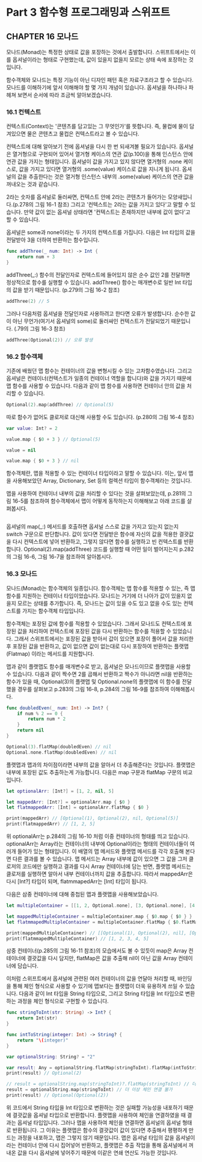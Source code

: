 # Part 3 함수형 프로그래밍과 스위프트
## CHAPTER 16 모나드

모나드(Monad)는 특정한 상태로 값을 포장하는 것에서 출발합니다. 스위프트에서는 이를 옵셔널이라는 형태로 구현했는데, 값이 있을지 없을지 모르는 상태 속에 포장하는 것입니다.

함수객체와 모나드는 특정 기능이 아닌 디자인 패턴 혹은 자료구조라고 할 수 있습니다. 모나드를 이해하기에 앞서 이해해야 할 몇 가지 개념이 있습니다. 옵셔널을 하나하나 파헤쳐 보면서 순서에 따라 조금씩 알아보겠습니다.

### 16.1 컨텍스트

컨텍스트(Context)는 '콘텐츠를 담고있는 그 무엇인가'를 뜻합니다. 즉, 물컵에 물이 담겨있으면 물은 콘텐츠고 물컵은 컨텍스트라고 볼 수 있습니다.

컨텍스트에 대해 알아보기 전에 옵셔널을 다시 한 번 되새겨볼 필요가 있습니다. 옵셔널은 열거형으로 구현되어 있어서 열거형 케이스의 연관 값(p.100)을 통해 인스턴스 안에 연관 값을 가지는 형태입니다. 옵셔널이 값을 가지고 있지 않다면 열거형의 .none 케이스로, 값을 가지고 있다면 열거형의 .some(value) 케이스로 값을 지니게 됩니다. 옵셔널의 값을 추출한다는 것은 열거형 인스턴스 내부의 .some(value) 케이스의 연관 값을 꺼내오는 것과 같습니다.

2라는 숫자를 옵셔널로 둘러싸면, 컨텍스트 안에 2라는 콘텐츠가 들어가는 모양새입니다.(p.278의 그림 16-1 참조) 그리고 '컨텍스트는 2라는 값을 가지고 있다'고 말할 수 있습니다. 만약 값이 없는 옵셔널 상태라면 '컨텍스트는 존재하지만 내부에 값이 없다'고 할 수 있습니다.

옵셔널은 some과 none이라는 두 가지의 컨텍스트를 가집니다. 다음은 Int 타입의 값을 전달받아 3을 더하여 반환하는 함수입니다.

```swift
func addThree(_ num: Int) -> Int {
    return num + 3
}
```
addThree(_:) 함수의 전달인자로 컨텍스트에 들어있지 않은 순수 값인 2를 전달하면 정상적으로 함수를 실행할 수 있습니다. addThree() 함수는 매개변수로 일반 Int 타입의 값을 받기 때문입니다. (p.279의 그림 16-2 참조)

```swift
addThree(2) // 5
```
그러나 다음처럼 옵셔널을 전달인자로 사용하려고 한다면 오류가 발생합니다. 순수한 값이 아닌 무언가(여기서 옵셔널의 some)로 둘러싸인 컨텍스트가 전달되었기 때문입니다. (.79의 그림 16-3 참조)

```swift
addThree(Optional(2)) // 오류 발생
```


### 16.2 함수객체

기존에 배웠던 맵 함수는 컨테이너의 값을 변형시킬 수 있는 고차함수였습니다. 그리고 옵셔널은 컨테이너(컨텍스트가 일종의 컨테이너 역할을 합니다)와 값을 가지기 때문에 맵 함수를 사용할 수 있습니다. 다음과 같이 맵 함수를 사용하면 컨테이너 안의 값을 처리할 수 있습니다.

```swift
Optional(2).map(addThree) // Optional(5)
```
따로 함수가 없어도 클로저로 대신해 사용할 수도 있습니다. (p.280의 그림 16-4 참조)

```swift
var value: Int? = 2

value.map { $0 + 3 } // Optional(5)

value = nil

value.map { $0 + 3 } // nil
```
함수객체란, 맵을 적용할 수 있는 컨테이너 타입이라고 말할 수 있습니다. 이는, 앞서 맵을 사용해보았던 Array, Dictionary, Set 등의 컬렉션 타입이 함수객체라는 것입니다.

맵을 사용하여 컨테이너 내부의 값을 처리할 수 있다는 것을 살펴보았는데, p.281의 그림 16-5를 참조하여 함수객체에서 맵이 어떻게 동작하는지 이해해보고 아래 코드를 살펴봅시다.

```swift

```
옵셔널의 map(_:) 메서드를 호출하면 옵셔널 스스로 값을 가지고 있는지 없는지 switch 구문으로 판단합니다. 값이 있다면 전달받은 함수에 자신의 값을 적용한 결괏값을 다시 컨텍스트에 넣어 반환하고, 그렇지 않다면 함수를 실행하고 빈 컨텍스트를 반환합니다. Optional(2).map(addThree) 코드를 실행할 때 어떤 일이 벌어지는지 p.282의 그림 16-6, 그림 16-7을 참조하여 알아봅시다.

### 16.3 모나드

모나드(Monad)는 함수객체의 일종입니다. 함수객체는 맵 함수를 적용할 수 있는, 즉 맵 함수를 지원하는 컨테이너 타입이었습니다. 모나드는 거기에 더 나아가 값이 있을지 없을지 모르는 상태를 추가합니다. 즉, 모나드는 값이 있을 수도 있고 없을 수도 있는 컨텍스트를 가지는 함수객체 타입입니다.

함수객체는 포장된 값에 함수를 적용할 수 있었습니다. 그래서 모나드도 컨텍스트에 포장된 값을 처리하여 컨텍스트에 포장된 값을 다시 반환하는 함수를 적용할 수 있었습니다. 그래서 스위프트에서는 포장된 값을 받아서 값이 있으면 포장이 풀어서 값을 처리한 후 포장된 값을 반환하고, 값이 없으면 값이 없는대로 다시 포장하여 반환하는 플랫맵(Flatmap) 이라는 메서드를 지원합니다.

맵과 같이 플랫맵도 함수를 매개변수로 받고, 옵셔널은 모나드이므로 플랫맵을 사용할 수 있습니다. 다음과 같이 짝수면 2를 곱해서 반환하고 짝수가 아니라면 nil을 반환하는 함수가 있을 때, Optional(3)의 플랫맵 및 Optional.none의 플랫맵에 이 함수를 전달했을 경우를 살펴보고 p.283의 그림 16-8, p.284의 그림 16-9를 참조하여 이해해봅시다.

```swift
func doubledEven(_ num: Int) -> Int? {
    if num % 2 == 0 {
        return num * 2
    }
    return nil
}

Optional(3).flatMap(doubledEven) // nil
Optional.none.flatMap(doubledEven) // nil
```
플랫맵과 맵과의 차이점이라면 내부의 값을 알아서 더 추출해준다는 것입니다. 플랫맵은 내부에 포장된 값도 추출하는게 가능합니다. 다음은 map 구문과 flatMap 구문의 비교입니다.

```swift
let optionalArr: [Int?] = [1, 2, nil, 5]

let mappedArr: [Int?] = optionalArr.map { $0 }
let flatmappedArr: [Int] = optionalArr.flatMap { $0 }

print(mappedArr) // [Optional(1), Optional(2), nil, Optional(5)]
print(flatmappedArr) // [1, 2, 5]
```
위 optionalArr는 p.284의 그림 16-10 처럼 이중 컨테이너의 형태를 띄고 있습니다. optionalArr는 Array라는 컨테이너의 내부에 Optional이라는 형태의 컨테이너들이 여러개 들어가 있는 형태입니다. 이 배열의 맵 메서드와 플랫맵 메서드를 각각 호출해 본다면 다른 결과를 볼 수 있습니다. 맵 메서드는 Array 내부에 값이 있으면 그 값을 그저 클로저의 코드에만 실행하고 결과를 다시 Array 컨테이너에 담는 반면, 플랫맵 메서드는 클로저를 실행하면 알아서 내부 컨테이너까지 값을 추출합니다. 따라서 mappedArr은 다시 [Int?] 타입이 되며, flatmmapedArr는 [Int] 타입이 됩니다.

다음은 삼중 컨테이너에 대해 중첩된 맵과 플랫맵을 사용해보았습니다.

```swift
let multipleContainer = [[1, 2, Optional.none], [3, Optional.none], [4, 5, Optional.none]]

let mappedMultipleContainer = multipleContainer.map { $0.map { $0 } }
let flatmmapedMultipleContainer = multipleContainer.flatMap { $0.flatMap { $0 } }

print(mappedMultipleContainer) // [[Optional(1), Optional(2), nil], [Optional(3), nil], [Optional(4), Optional(5), nil]]
print(flatmmapedMultipleContainer) // [1, 2, 3, 4, 5]
```
삼중 컨테이너(p.285의 그림 16-11 참조)의 모습에서도 볼 수 있듯이 map은 Array 컨테이너에 결괏값을 다시 담지만, flatMap은 값을 추출해 nil이 아닌 값을 Array 컨테이너에 담습니다.

이처럼 스위프트에서 옵셔널에 관련된 여러 컨테이너의 값을 연달아 처리할 때, 바인딩을 통해 체인 형식으로 사용할 수 있기에 맵보다는 플랫맵이 더욱 유용하게 쓰일 수 있습니다. 다음과 같이 Int 타입을 String 타입으로, 그리고 String 타입을 Int 타입으로 변환하는 과정을 체인 형식으로 구현할 수 있습니다.

```swift
func stringToInt(str: String) -> Int? {
    return Int(str)
}

func intToString(integer: Int) -> String? {
    return "\(integer)"
}

var optionalString: String? = "2"

var result: Any = optionalString.flatMap(stringToInt).flatMap(intToString).flatMap(stringToInt)
print(result) // Optional(2)

// result = optionalString.map(stringToInt)?.flatMap(stringToInt) // 더 이상 체인 연결 불가
result = optionalString.map(stringToInt) // 더 이상 체인 연결 불가
print(result) // Optional(Optional(2))
```
위 코드에서 String 타입을 Int 타입으로 변환하는 것은 실패할 가능성을 내포하기 때문에 결괏값을 옵셔널 타입으로 반환합니다. 플랫맵을 사용하여 체인을 연결하였을 때 결과는 옵셔널 타입입니다. 그러나 맵을 사용하여 체인을 연결하면 옵셔널의 옵셔널 형태로 반환됩니다. 그 이유는 플랫맵은 함수의 결괏값이 값이 있다면 추출해서 평평하게 만드는 과정을 내포하고, 맵은 그렇지 않기 때문입니다. 맵은 옵셔널 타입의 값을 옵셔널이라는 컨테이너 안에 다시 집어넣어 반환하고, 플랫맵은 추출 작업을 통해 옵셔널에서 꺼내온 값을 다시 옵셔널에 넣어주기 때문에 이같은 연쇄 연산도 가능한 것입니다.
